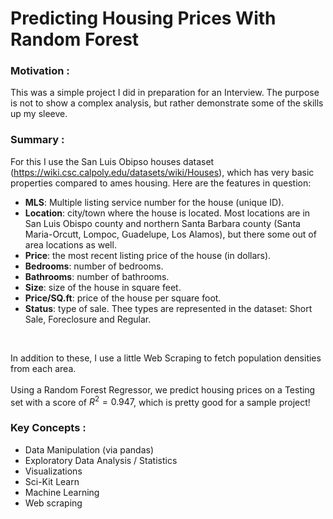 # Predicting Housing Prices With Random Forest 

### Motivation : 
This was a simple project I did in preparation for an Interview.  The purpose is not to show a complex analysis, but rather demonstrate some of the skills up my sleeve.

### Summary : 
For this I use the San Luis Obipso houses dataset (https://wiki.csc.calpoly.edu/datasets/wiki/Houses), which has very basic properties compared to ames housing.  Here are the features in question:
<br>

 - **MLS**: Multiple listing service number for the house (unique ID).
 - **Location**: city/town where the house is located. Most locations are in San Luis Obispo county and northern Santa Barbara county (Santa Maria-Orcutt, Lompoc, Guadelupe, Los Alamos), but there some out of area locations as well.
 - **Price**: the most recent listing price of the house (in dollars).
 - **Bedrooms**: number of bedrooms.
 - **Bathrooms**: number of bathrooms.
 - **Size**: size of the house in square feet.
 - **Price/SQ.ft**: price of the house per square foot.
 - **Status**: type of sale. Thee types are represented in the dataset: Short Sale, Foreclosure and Regular.
 <br>
 
 In addition to these, I use a little Web Scraping to fetch population densities from each area.  
 <br>
 Using a Random Forest Regressor, we predict housing prices on a Testing set with a score of $R^2 = 0.947$, which is pretty good for a sample project!
 <br>
 
 ### Key Concepts : 
- Data Manipulation (via pandas)
- Exploratory Data Analysis / Statistics
- Visualizations
- Sci-Kit Learn
- Machine Learning 
- Web scraping 

